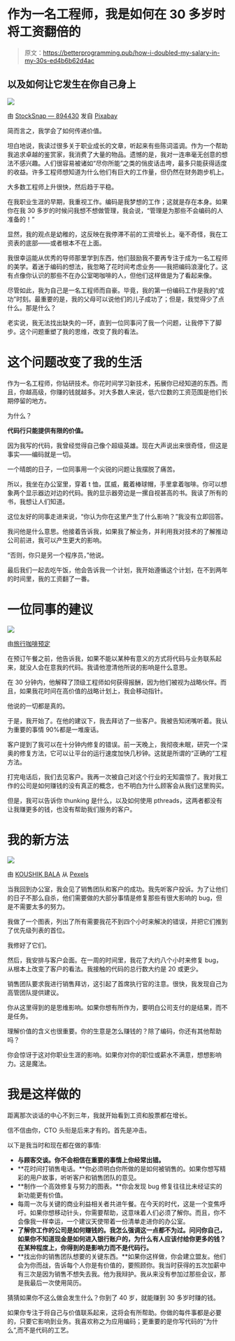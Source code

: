 # 作为一名工程师，我是如何在 30 多岁时将工资翻倍的

> 原文：<https://betterprogramming.pub/how-i-doubled-my-salary-in-my-30s-ed4b6b62d4ac>

## 以及如何让它发生在你自己身上

![](img/fbbda66758e59fff75b1d4de0cb7f44d.png)

由 [StockSnap — 894430](https://pixabay.com/users/StockSnap-894430) 发自 [Pixabay](https://www.pixabay.com/photos/2590813)

简而言之，我学会了如何传递价值。

坦白地说，我读过很多关于职业成长的文章，听起来有些陈词滥调。作为一个帮助我追求卓越的鉴赏家，我消费了大量的物品。遗憾的是，我对一连串毫无创意的想法不感兴趣。人们很容易被诸如“尽你所能”之类的俏皮话击垮，最多只能获得适度的收益。许多工程师想知道为什么他们有巨大的工作量，但仍然在财务跑步机上。

大多数工程师上升很快，然后趋于平稳。

在我职业生涯的早期，我重视工作。编码是我梦想的工作；这就是存在本身。如果你在我 30 多岁的时候问我想不想做管理，我会说，“管理是为那些不会编码的人准备的！”

显然，我的观点是幼稚的，这反映在我停滞不前的工资增长上。毫不奇怪，我在工资表的底部——或者根本不在上面。

我很幸运能从优秀的导师那里学到东西，他们鼓励我不要再专注于成为一名工程师的美学。着迷于编码的想法，我忽略了花时间考虑业务——我把编码浪漫化了。这有点像你认识的那些不在办公室喝咖啡的人，但他们这样做是为了看起来像。

尽管如此，我为自己是一名工程师而自豪。毕竟，我的第一份编码工作是我的“成功”时刻。最重要的是，我的父母可以说他们的儿子成功了；但是，我觉得少了点什么。那是什么？

老实说，我无法找出缺失的一环，直到一位同事问了我一个问题，让我停下了脚步。这个问题重塑了我的思维，改变了我的看法。

# 这个问题改变了我的生活

作为一名工程师，你钻研技术。你花时间学习新技术，拓展你已经知道的东西。而且，你越高级，你赚的钱就越多。对大多数人来说，低六位数的工资范围是他们长期停留的地方。

为什么？

**代码行只能提供有限的价值。**

因为我写的代码，我曾经觉得自己像个超级英雄。现在大声说出来很奇怪，但这是事实——编码就是一切。

一个晴朗的日子，一位同事用一个尖锐的问题让我摆脱了痛苦。

所以，我坐在办公室里，穿着 t 恤，匡威，戴着棒球帽，手里拿着咖啡。你可以想象两个显示器边对边的代码。我的显示器旁边是一摞自视甚高的书。我读了所有的书，我想让人们知道。

这位友好的同事走进来说，“你认为你在这里产生了什么影响？”我没有立即回答。

我问他是什么意思。他接着告诉我，如果我了解业务，并利用我对技术的了解推动公司前进，我可以产生更大的影响。

“否则，你只是另一个程序员，”他说。

最后我们一起去吃午饭，他会告诉我一个计划，我开始遵循这个计划，在不到两年的时间里，我的工资翻了一番。

# 一位同事的建议

![](img/7205ee2ee337d6daee5a211f55611d9e.png)

由[旅行咖啡预定](https://www.canva.com/p/travelcoffeebook/)

在预订午餐之前，他告诉我，如果不能以某种有意义的方式将代码与业务联系起来，就没人会在意我的代码。我请他澄清他所说的影响是什么意思。

在 30 分钟内，他解释了顶级工程师如何获得报酬，因为他们被视为战略伙伴。而且，如果我花时间在高价值的战略计划上，我会移动指针。

他说的一切都是真的。

于是，我开始了。在他的建议下，我去拜访了一些客户。我被告知闭嘴听着。我认为重要的事情 90%都是一堆废话。

客户提到了我可以在十分钟内修复的错误。前一天晚上，我彻夜未眠，研究一个深奥的修复方法，它可以让平台的运行速度加快几秒钟。这就是所谓的“正确的”工程方法。

打完电话后，我们去见客户。我再一次被自己对这个行业的无知震惊了。我对我工作的公司是如何赚钱的没有真正的概念，也不明白为什么顾客会从我们这里购买。

但是，我可以告诉你 thunking 是什么，以及如何使用 pthreads，这两者都没有让我赚更多的钱，也没有帮助我们服务的客户。

# 我的新方法

![](img/60ba2804a381f72d1fb8f893ae2903b0.png)

由 [KOUSHIK BALA](https://www.pexels.com/@koushik-bala-2185488) 从 [Pexels](https://www.pexels.com/photo/3830671)

当我回到办公室，我会见了销售团队和客户的成功。我先听客户投诉。为了让他们的日子不那么自杀，他们需要做的大部分事情是修复那些有很大影响的 bug，但是不需要太多的努力。

我做了一个图表，列出了所有需要我花不到四个小时来解决的错误，并把它们推到了优先级列表的首位。

我修好了它们。

然后，我安排与客户会面。在一周的时间里，我花了大约八个小时来修复 bug，从根本上改变了客户的看法。我接触的代码的总行数大约是 20 或更少。

销售团队要求我进行销售拜访，这引起了首席执行官的注意。很快，我发现自己为高管团队提供建议。

你从这里得到的是思维影响。如果你想有所作为，要明白公司支付的是结果，而不是任务。

理解价值的含义也很重要。你的生意是怎么赚钱的？除了编码，你还有其他帮助吗？

你会惊讶于这对你职业生涯的影响。如果你对你的职位或薪水不满意，想想影响力。这是魔法。

# 我是这样做的

距离那次谈话的中心不到三年，我就开始看到工资和股票都在增长。

信不信由你，CTO 头衔是后来才有的。首先是冲击。

以下是我当时和现在都在做的事情:

*   **与顾客交谈。你不会相信在重要的事情上你经常出错。**
*   **花时间打销售电话。**你必须明白你所做的是如何被销售的。如果你想写精彩的用户故事，听听客户和销售团队的意见。
*   **制作一个高效修复与努力的图表。**你会发现 bug 修复往往比未经证实的新功能更有价值。
*   每周一次与关键的商业利益相关者共进午餐。在今天的时代，这是一个变焦呼吁。如果你想移动针头，你需要帮助，这意味着人们必须了解你。而且，你不会像我一样幸运，一个建议天使带着一份清单走进你的办公室。
*   **了解你工作的公司是如何赚钱的。我怎么强调这一点都不为过。问问你自己，如果你不知道现金是如何进入银行账户的，为什么有人应该付给你更多的钱？在某种程度上，你得到的是影响力而不是代码行。**
*   **找出你的销售团队想要的关键东西。**如果你这样做，你会建立盟友。他们会为你而战，告诉每个人你是有价值的，要照顾你。我当时获得的五次加薪中有三次是因为销售不想失去我。他为我辩护。我从来没有参加过那些会议，那是我最后一次使用简历。

猜猜如果你不这么做会发生什么？你到了 40 岁，就能赚到 30 多岁时赚的钱。

如果你专注于将自己与价值联系起来，这将会有所帮助。你做的每件事都是必要的，只要它影响到业务。我喜欢称之为应用编码；更重要的是你写代码的“为什么”,而不是代码的工艺。